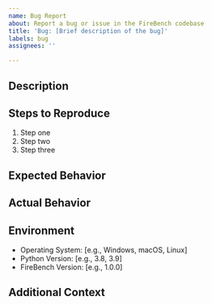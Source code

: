 ```yaml
---
name: Bug Report
about: Report a bug or issue in the FireBench codebase
title: 'Bug: [Brief description of the bug]'
labels: bug
assignees: ''

---
```


## Description
<!-- Please provide a clear and concise description of the bug. -->

## Steps to Reproduce
<!-- Provide a detailed list of steps to reproduce the bug. -->

1. Step one
2. Step two
3. Step three

## Expected Behavior
<!-- Describe what you expected to happen. -->

## Actual Behavior
<!-- Describe what actually happened. Include any error messages or screenshots. -->

## Environment
<!-- Provide details about the environment in which the bug occurred. -->

- Operating System: [e.g., Windows, macOS, Linux]
- Python Version: [e.g., 3.8, 3.9]
- FireBench Version: [e.g., 1.0.0]

## Additional Context
<!-- Add any other context about the problem here. -->
